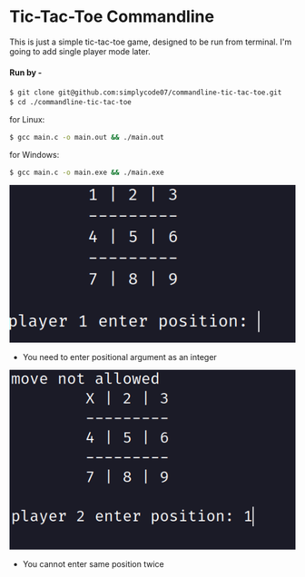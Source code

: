 # Tic-Tac-Toe Commandline

This is just a simple tic-tac-toe game, designed to be run from terminal. I'm going to add single player mode later.

#### Run by -
```bash
$ git clone git@github.com:simplycode07/commandline-tic-tac-toe.git
$ cd ./commandline-tic-tac-toe
```
for Linux:
```bash
$ gcc main.c -o main.out && ./main.out 
```
for Windows:
```bash
$ gcc main.c -o main.exe && ./main.exe
```
![screenshot of what board looks like](https://github.com/simplycode07/commandline-tic-tac-toe/blob/d060bfb0a8b7ea4b374fc1df36a2f6c2dcd0f334/screenshots/Screenshot%201.png?raw=true)

- You need to enter positional argument as an integer

![enter image description here](https://github.com/simplycode07/commandline-tic-tac-toe/blob/d060bfb0a8b7ea4b374fc1df36a2f6c2dcd0f334/screenshots/Screenshot%202.png?raw=true)
- You cannot enter same position twice

